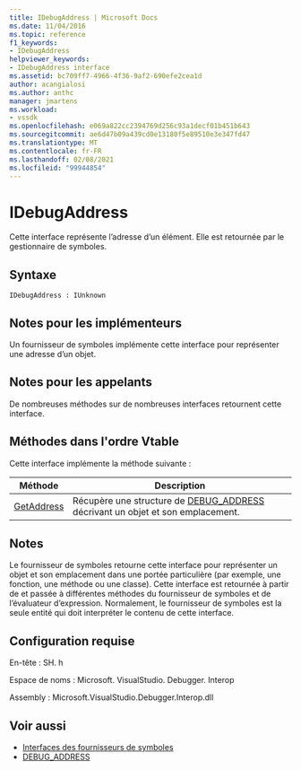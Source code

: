 ```yaml
---
title: IDebugAddress | Microsoft Docs
ms.date: 11/04/2016
ms.topic: reference
f1_keywords:
- IDebugAddress
helpviewer_keywords:
- IDebugAddress interface
ms.assetid: bc709ff7-4966-4f36-9af2-690efe2cea1d
author: acangialosi
ms.author: anthc
manager: jmartens
ms.workload:
- vssdk
ms.openlocfilehash: e069a822cc2394769d256c93a1decf01b451b643
ms.sourcegitcommit: ae6d47b09a439cd0e13180f5e89510e3e347fd47
ms.translationtype: MT
ms.contentlocale: fr-FR
ms.lasthandoff: 02/08/2021
ms.locfileid: "99944854"
---
```

# <a name="idebugaddress"></a>IDebugAddress
Cette interface représente l’adresse d’un élément. Elle est retournée par le gestionnaire de symboles.

## <a name="syntax"></a>Syntaxe

```
IDebugAddress : IUnknown
```

## <a name="notes-for-implementers"></a>Notes pour les implémenteurs
 Un fournisseur de symboles implémente cette interface pour représenter une adresse d’un objet.

## <a name="notes-for-callers"></a>Notes pour les appelants
 De nombreuses méthodes sur de nombreuses interfaces retournent cette interface.

## <a name="methods-in-vtable-order"></a>Méthodes dans l'ordre Vtable
 Cette interface implémente la méthode suivante :

|Méthode|Description|
|------------|-----------------|
|[GetAddress](../../../extensibility/debugger/reference/idebugaddress-getaddress.md)|Récupère une structure de [DEBUG_ADDRESS](../../../extensibility/debugger/reference/debug-address.md) décrivant un objet et son emplacement.|

## <a name="remarks"></a>Notes
 Le fournisseur de symboles retourne cette interface pour représenter un objet et son emplacement dans une portée particulière (par exemple, une fonction, une méthode ou une classe). Cette interface est retournée à partir de et passée à différentes méthodes du fournisseur de symboles et de l’évaluateur d’expression. Normalement, le fournisseur de symboles est la seule entité qui doit interpréter le contenu de cette interface.

## <a name="requirements"></a>Configuration requise
 En-tête : SH. h

 Espace de noms : Microsoft. VisualStudio. Debugger. Interop

 Assembly : Microsoft.VisualStudio.Debugger.Interop.dll

## <a name="see-also"></a>Voir aussi
- [Interfaces des fournisseurs de symboles](../../../extensibility/debugger/reference/symbol-provider-interfaces.md)
- [DEBUG_ADDRESS](../../../extensibility/debugger/reference/debug-address.md)
